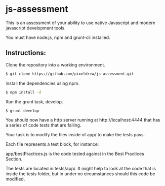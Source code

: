 js-assessment
=============

This is an assessment of your ability to use native Javascript and modern javascript development tools.

You must have node.js, npm and grunt-cli installed.

Instructions:
------------

Clone the repository into a working environment.

```sh
$ git clone https://github.com/pixeldrew/js-assessment.git
```

Install the dependencies using npm.

```sh
$ npm install -d
```

Run the grunt task, develop.

```sh
$ grunt develop
```

You should now have a http server running at http://localhost:4444 that has a series of code tests that are failing.

Your task is to modify the files inside of app/ to make the tests pass.

Each file represents a test block, for instance:

app/bestPractices.js is the code tested against in the Best Practices Section.

The tests are located in tests/app/. It might help to look at the code that is inside the tests folder, but in under no 
circumstances should this code be modified. 
